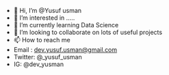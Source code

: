 - 👋 Hi, I’m @Yusuf usman
- 👀 I’m interested in .....
- 🌱 I’m currently learning Data Science
- 💞️ I’m looking to collaborate on lots of useful projects
- 📫 How to reach me
-  Email : dev.yusuf.usman@gmail.com
- Twitter: @_yusuf_usman
- IG: @dev_yusman

<!---
Y-usman/Y-usman is a ✨ special ✨ repository because its `README.md` (this file) appears on your GitHub profile.
You can click the Preview link to take a look at your changes.
--->
